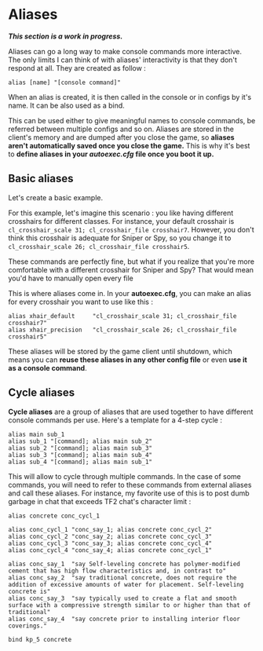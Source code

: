 # Aliases

***This section is a work in progress.***

Aliases can go a long way to make console commands more interactive. The only limits I can think of with aliases' interactivity is that they don't respond at all. They are created as follow :

`alias [name] "[console command]"`

When an alias is created, it is then called in the console or in configs by it's name. It can be also used as a bind.

This can be used either to give meaningful names to console commands, be referred between multiple configs and so on. Aliases are stored in the client's memory and are dumped after you close the game, so **aliases aren't automatically saved once you close the game.** This is why it's best to **define aliases in your *autoexec.cfg* file once you boot it up.**

## Basic aliases
Let's create a basic example.

For this example, let's imagine this scenario : you like having different crosshairs for different classes. For instance, your default crosshair is `cl_crosshair_scale 31; cl_crosshair_file crosshair7`. However, you don't think this crosshair is adequate for Sniper or Spy, so you change it to `cl_crosshair_scale 26; cl_crosshair_file crosshair5`.

These commands are perfectly fine, but what if you realize that you're more comfortable with a different crosshair for Sniper and Spy? That would mean you'd have to manually open every file

This is where aliases come in. In your __autoexec.cfg__, you can make an alias for every crosshair you want to use like this :
```
alias xhair_default     "cl_crosshair_scale 31; cl_crosshair_file crosshair7"
alias xhair_precision   "cl_crosshair_scale 26; cl_crosshair_file crosshair5"
```
These aliases will be stored by the game client until shutdown, which means you can **reuse these aliases in any other config file** or even **use it as a console command**.

## Cycle aliases
**Cycle aliases** are a group of aliases that are used together to have different console commands per use. Here's a template for a 4-step cycle :
```
alias main sub_1
alias sub_1 "[command]; alias main sub_2"
alias sub_2 "[command]; alias main sub_3"
alias sub_3 "[command]; alias main sub_4"
alias sub_4 "[command]; alias main sub_1"
```
This will allow to cycle through multiple commands. In the case of some commands, you will need to refer to these commands from external aliases and call these aliases.
For instance, my favorite use of this is to post dumb garbage in chat that exceeds TF2 chat's character limit :
```
alias concrete conc_cycl_1

alias conc_cycl_1 "conc_say_1; alias concrete conc_cycl_2"
alias conc_cycl_2 "conc_say_2; alias concrete conc_cycl_3"
alias conc_cycl_3 "conc_say_3; alias concrete conc_cycl_4"
alias conc_cycl_4 "conc_say_4; alias concrete conc_cycl_1"

alias conc_say_1  "say Self-leveling concrete has polymer-modified cement that has high flow characteristics and, in contrast to"
alias conc_say_2  "say traditional concrete, does not require the addition of excessive amounts of water for placement. Self-leveling concrete is"
alias conc_say_3  "say typically used to create a flat and smooth surface with a compressive strength similar to or higher than that of traditional"
alias conc_say_4  "say concrete prior to installing interior floor coverings."

bind kp_5 concrete
```
